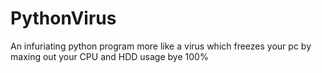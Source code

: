 # PythonVirus
An infuriating python program more like a virus which freezes your pc by maxing out your CPU and HDD usage bye 100%
